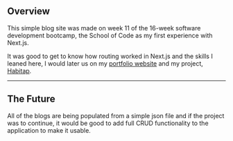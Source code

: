 ## Overview 

This simple blog site was made on week 11 of the 16-week software development bootcamp, the School of Code as my first experience with Next.js.

It was good to get to know how routing worked in Next.js and the skills I leaned here, I would later us on my [portfolio website](https://github.com/dannykryan/habitap) and my project, [Habitap](https://github.com/dannykryan/habitap).

---

## The Future

All of the blogs are being populated from a simple json file and if the project was to continue, it would be good to add full CRUD functionality to the application to make it usable.
